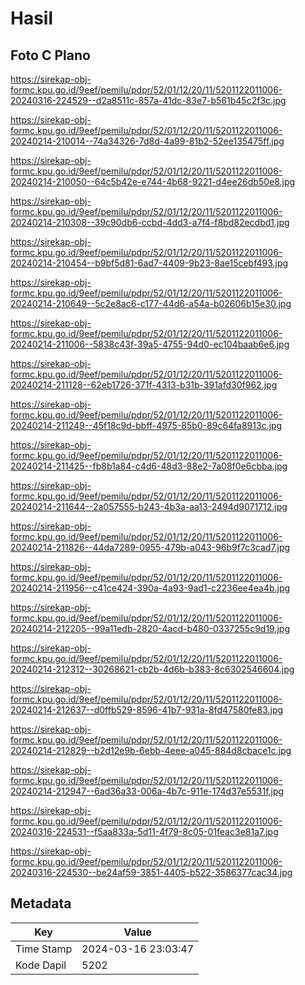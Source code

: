 # Hasil

## Foto C Plano

https://sirekap-obj-formc.kpu.go.id/9eef/pemilu/pdpr/52/01/12/20/11/5201122011006-20240316-224529--d2a8511c-857a-41dc-83e7-b561b45c2f3c.jpg

https://sirekap-obj-formc.kpu.go.id/9eef/pemilu/pdpr/52/01/12/20/11/5201122011006-20240214-210014--74a34326-7d8d-4a99-81b2-52ee135475ff.jpg

https://sirekap-obj-formc.kpu.go.id/9eef/pemilu/pdpr/52/01/12/20/11/5201122011006-20240214-210050--64c5b42e-e744-4b68-9221-d4ee26db50e8.jpg

https://sirekap-obj-formc.kpu.go.id/9eef/pemilu/pdpr/52/01/12/20/11/5201122011006-20240214-210308--39c90db6-ccbd-4dd3-a7f4-f8bd82ecdbd1.jpg

https://sirekap-obj-formc.kpu.go.id/9eef/pemilu/pdpr/52/01/12/20/11/5201122011006-20240214-210454--b9bf5d81-6ad7-4409-9b23-8ae15cebf493.jpg

https://sirekap-obj-formc.kpu.go.id/9eef/pemilu/pdpr/52/01/12/20/11/5201122011006-20240214-210649--5c2e8ac6-c177-44d6-a54a-b02606b15e30.jpg

https://sirekap-obj-formc.kpu.go.id/9eef/pemilu/pdpr/52/01/12/20/11/5201122011006-20240214-211006--5838c43f-39a5-4755-94d0-ec104baab6e6.jpg

https://sirekap-obj-formc.kpu.go.id/9eef/pemilu/pdpr/52/01/12/20/11/5201122011006-20240214-211128--62eb1726-371f-4313-b31b-391afd30f962.jpg

https://sirekap-obj-formc.kpu.go.id/9eef/pemilu/pdpr/52/01/12/20/11/5201122011006-20240214-211249--45f18c9d-bbff-4975-85b0-89c64fa8913c.jpg

https://sirekap-obj-formc.kpu.go.id/9eef/pemilu/pdpr/52/01/12/20/11/5201122011006-20240214-211425--fb8b1a84-c4d6-48d3-88e2-7a08f0e6cbba.jpg

https://sirekap-obj-formc.kpu.go.id/9eef/pemilu/pdpr/52/01/12/20/11/5201122011006-20240214-211644--2a057555-b243-4b3a-aa13-2494d9071712.jpg

https://sirekap-obj-formc.kpu.go.id/9eef/pemilu/pdpr/52/01/12/20/11/5201122011006-20240214-211826--44da7289-0955-479b-a043-96b9f7c3cad7.jpg

https://sirekap-obj-formc.kpu.go.id/9eef/pemilu/pdpr/52/01/12/20/11/5201122011006-20240214-211956--c41ce424-390a-4a93-9ad1-c2236ee4ea4b.jpg

https://sirekap-obj-formc.kpu.go.id/9eef/pemilu/pdpr/52/01/12/20/11/5201122011006-20240214-212205--99a11edb-2820-4acd-b480-0337255c9d19.jpg

https://sirekap-obj-formc.kpu.go.id/9eef/pemilu/pdpr/52/01/12/20/11/5201122011006-20240214-212312--30268621-cb2b-4d6b-b383-8c6302546604.jpg

https://sirekap-obj-formc.kpu.go.id/9eef/pemilu/pdpr/52/01/12/20/11/5201122011006-20240214-212637--d0ffb529-8596-41b7-931a-8fd47580fe83.jpg

https://sirekap-obj-formc.kpu.go.id/9eef/pemilu/pdpr/52/01/12/20/11/5201122011006-20240214-212829--b2d12e9b-6ebb-4eee-a045-884d8cbace1c.jpg

https://sirekap-obj-formc.kpu.go.id/9eef/pemilu/pdpr/52/01/12/20/11/5201122011006-20240214-212947--6ad36a33-006a-4b7c-911e-174d37e5531f.jpg

https://sirekap-obj-formc.kpu.go.id/9eef/pemilu/pdpr/52/01/12/20/11/5201122011006-20240316-224531--f5aa833a-5d11-4f79-8c05-01feac3e81a7.jpg

https://sirekap-obj-formc.kpu.go.id/9eef/pemilu/pdpr/52/01/12/20/11/5201122011006-20240316-224530--be24af59-3851-4405-b522-3586377cac34.jpg


## Metadata

| Key        | Value               |
| ---------- | ------------------- |
| Time Stamp | 2024-03-16 23:03:47 |
| Kode Dapil | 5202                |



